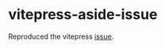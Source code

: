 # vitepress-aside-issue

Reproduced the vitepress [issue](https://github.com/vuejs/vitepress/issues/2114).
